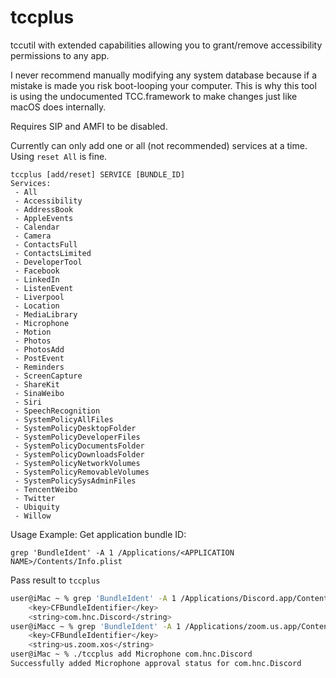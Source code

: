 # tccplus
tccutil with extended capabilities allowing you to grant/remove accessibility permissions to any app.

I never recommend manually modifying any system database because if a mistake is made you risk boot-looping your computer. This is why this tool is using the undocumented TCC.framework to make changes just like macOS does internally. 

Requires SIP and AMFI to be disabled.

Currently can only add one or all (not recommended) services at a time. Using `reset All` is fine.

```
tccplus [add/reset] SERVICE [BUNDLE_ID]
Services: 
 - All 
 - Accessibility 
 - AddressBook 
 - AppleEvents 
 - Calendar 
 - Camera 
 - ContactsFull 
 - ContactsLimited 
 - DeveloperTool 
 - Facebook 
 - LinkedIn 
 - ListenEvent 
 - Liverpool 
 - Location 
 - MediaLibrary 
 - Microphone 
 - Motion 
 - Photos 
 - PhotosAdd 
 - PostEvent 
 - Reminders 
 - ScreenCapture 
 - ShareKit 
 - SinaWeibo 
 - Siri 
 - SpeechRecognition 
 - SystemPolicyAllFiles 
 - SystemPolicyDesktopFolder 
 - SystemPolicyDeveloperFiles 
 - SystemPolicyDocumentsFolder 
 - SystemPolicyDownloadsFolder 
 - SystemPolicyNetworkVolumes 
 - SystemPolicyRemovableVolumes 
 - SystemPolicySysAdminFiles 
 - TencentWeibo 
 - Twitter 
 - Ubiquity 
 - Willow
 ```
Usage Example:
Get application bundle ID:

`grep 'BundleIdent' -A 1 /Applications/<APPLICATION NAME>/Contents/Info.plist`

Pass result to `tccplus`
```bash
user@iMac ~ % grep 'BundleIdent' -A 1 /Applications/Discord.app/Contents/Info.plist
    <key>CFBundleIdentifier</key>
    <string>com.hnc.Discord</string>
user@iMacc ~ % grep 'BundleIdent' -A 1 /Applications/zoom.us.app/Contents/Info.plist
    <key>CFBundleIdentifier</key>
    <string>us.zoom.xos</string>
user@iMac ~ % ./tccplus add Microphone com.hnc.Discord
Successfully added Microphone approval status for com.hnc.Discord
```
